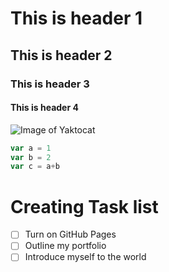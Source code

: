 # This is header 1
## This is header 2
### This is header 3
#### This is header 4
![Image of Yaktocat](https://octodex.github.com/images/yaktocat.png)
``` javascript
var a = 1
var b = 2
var c = a+b

```
# Creating Task list 
- [ ] Turn on GitHub Pages
- [ ] Outline my portfolio
- [ ] Introduce myself to the world
